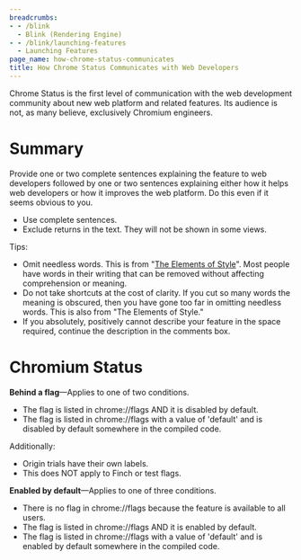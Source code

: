 ```yaml
---
breadcrumbs:
- - /blink
  - Blink (Rendering Engine)
- - /blink/launching-features
  - Launching Features
page_name: how-chrome-status-communicates
title: How Chrome Status Communicates with Web Developers
---
```


Chrome Status is the first level of communication with the web development
community about new web platform and related features. Its audience is not, as
many believe, exclusively Chromium engineers.

# Summary

Provide one or two complete sentences explaining the feature to web developers
followed by one or two sentences explaining either how it helps web developers
or how it improves the web platform. Do this even if it seems obvious to you.

*   Use complete sentences.
*   Exclude returns in the text. They will not be shown in some views.

Tips:

*   Omit needless words. This is from "[The Elements of
            Style](https://www.amazon.com/Elements-Style-Fourth-William-Strunk/dp/020530902X/ref=pd_bxgy_14_img_3?_encoding=UTF8&pd_rd_i=020530902X&pd_rd_r=de87e78e-8526-11e8-914f-9f4b0c666b45&pd_rd_w=mZsdS&pd_rd_wg=bq1yC&pf_rd_i=desktop-dp-sims&pf_rd_m=ATVPDKIKX0DER&pf_rd_p=3914568618330124508&pf_rd_r=KQZKKVTXAZHWAEFD7SR9&pf_rd_s=desktop-dp-sims&pf_rd_t=40701&psc=1&refRID=KQZKKVTXAZHWAEFD7SR9)".
            Most people have words in their writing that can be removed without
            affecting comprehension or meaning.
*   Do not take shortcuts at the cost of clarity. If you cut so many
            words the meaning is obscured, then you have gone too far in
            omitting needless words. This is also from "The Elements of Style."
*   If you absolutely, positively cannot describe your feature in the
            space required, continue the description in the comments box.

# Chromium Status

**Behind a flag**—Applies to one of two conditions.

*   The flag is listed in chrome://flags AND it is disabled by default.
*   The flag is listed in chrome://flags with a value of 'default' and
            is disabled by default somewhere in the compiled code.

Additionally:

*   Origin trials have their own labels.
*   This does NOT apply to Finch or test flags.

**Enabled by default**—Applies to one of three conditions.

*   There is no flag in chrome://flags because the feature is available
            to all users.
*   The flag is listed in chrome://flags AND it is enabled by default.
*   The flag is listed in chrome://flags with a value of 'default' and
            is enabled by default somewhere in the compiled code.
